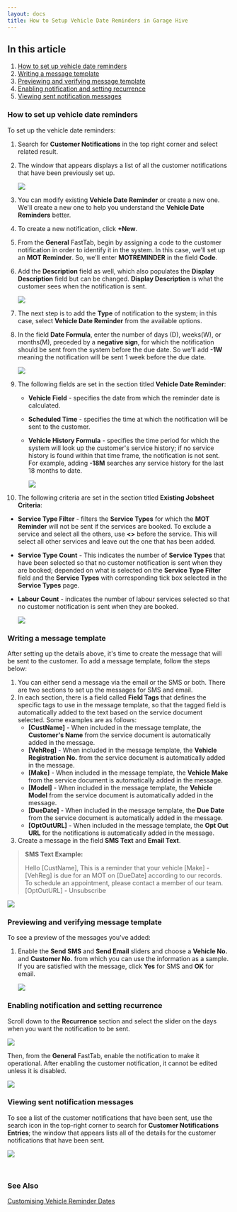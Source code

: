 ```yaml
---
layout: docs
title: How to Setup Vehicle Date Reminders in Garage Hive
---
```


## In this article
1. [How to set up vehicle date reminders](#how-to-set-up-vehicle-date-reminders)
2. [Writing a message template](#writing-a-message-template)
3. [Previewing and verifying message template](#previewing-and-verifying-message-template)
4. [Enabling notification and setting recurrence](#enabling-notification-and-setting-recurrence)
5. [Viewing sent notification messages](#viewing-sent-notification-messages)

### How to set up vehicle date reminders
To set up the vehicle date reminders:
1. Search for **Customer Notifications** in the top right corner and select related result.
2. The window that appears displays a list of all the customer notifications that have been previously set up.

   ![](media/garagehive-customer-notifications1-review.gif)

3. You can modify existing **Vehicle Date Reminder** or create a new one. We'll create a new one to help you understand the **Vehicle Date Reminders** better.
4. To create a new notification, click **+New**.
5. From the **General** FastTab, begin by assigning a code to the customer notification in order to identify it in the system. In this case, we'll set up an **MOT Reminder**. So, we'll enter **MOTREMINDER** in the field **Code**.
6. Add the **Description** field as well, which also populates the **Display Description** field but can be changed. **Display Description** is what the customer sees when the notification is sent.

   ![](media/garagehive-customer-notifications2-review.gif)

7. The next step is to add the **Type** of notification to the system; in this case, select **Vehicle Date Reminder** from the available options.
8. In the field **Date Formula**, enter the number of days (D), weeks(W), or months(M), preceded by a **negative sign**, for which the notification should be sent from the system before the due date. So we'll add **-1W** meaning the notification will be sent 1 week before the due date.

   ![](media/garagehive-customer-notifications3-review.gif)

9. The following fields are set in the section titled **Vehicle Date Reminder**:
   * **Vehicle Field** - specifies the date from which the reminder date is calculated.
   * **Scheduled Time** - specifies the time at which the notification will be sent to the customer.
   * **Vehicle History Formula** - specifies the time period for which the system will look up the customer's service history; if no service history is found within that time frame, the notification is not sent. For example, adding **-18M** searches any service history for the last 18 months to date.

      ![](media/garagehive-customer-notifications4-review.gif)

10. The following criteria are set in the section titled **Existing Jobsheet Criteria**: 
   * **Service Type Filter** - filters the **Service Types** for which the **MOT Reminder** will not be sent if the services are booked. To exclude a service and select all the others, use **<>** before the service. This will select all other services and leave out the one that has been added.
   * **Service Type Count** - This indicates the number of **Service Types** that have been selected so that no customer notification is sent when they are booked; depended on what is selected on the **Service Type Filter** field and the **Service Types** with corresponding tick box selected in the **Service Types** page.
   * **Labour Count** - indicates the number of labour services selected so that no customer notification is sent when they are booked.

      ![](media/garagehive-customer-notifications5-review.gif)

### Writing a message template
After setting up the details above, it's time to create the message that will be sent to the customer. To add a message template, follow the steps below:
1. You can either send a message via the email or the SMS or both. There are two sections to set up the messages for SMS and email.
2. In each section, there is a field called **Field Tags** that defines the specific tags to use in the message template, so that the tagged field is automatically added to the text based on the service document selected. Some examples are as follows:
   * **[CustName]** - When included in the message template, the **Customer's Name** from the service document is automatically added in the message.
   * **[VehReg]** - When included in the message template, the **Vehicle Registration No.** from the service document is automatically added in the message.
   * **[Make]** - When included in the message template, the **Vehicle Make** from the service document is automatically added in the message.
   * **[Model]** - When included in the message template, the **Vehicle Model** from the service document is automatically added in the message.
   * **[DueDate]** - When included in the message template, the **Due Date** from the service document is automatically added in the message.
   * **[OptOutURL]** - When included in the message template, the **Opt Out URL** for the notifications is automatically added in the message.
3. Create a message in the field **SMS Text** and **Email Text**.

> **SMS Text Example:**
>
> Hello [CustName], This is a reminder that your vehicle [Make] - [VehReg] is due for an MOT on [DueDate] according to our records.
> To schedule an appointment, please contact a member of our team. [OptOutURL] - Unsubscribe

   ![](media/garagehive-customer-notifications6-review.gif)

### Previewing and verifying message template
To see a preview of the messages you've added:
1. Enable the **Send SMS** and **Send Email** sliders and choose a **Vehicle No.** and **Customer No.** from which you can use the information as a sample. If you are satisfied with the message, click **Yes** for SMS and **OK** for email.

   ![](media/garagehive-customer-notifications7-review.gif)

### Enabling notification and setting recurrence
Scroll down to the **Recurrence** section and select the slider on the days when you want the notification to be sent.

   ![](media/garagehive-customer-notifications8-review.gif)

Then, from the **General** FastTab, enable the notification to make it operational. After enabling the customer notification, it cannot be edited unless it is disabled.

![](media/garagehive-customer-notifications9-review.gif)

### Viewing sent notification messages
To see a list of the customer notifications that have been sent, use the search icon in the top-right corner to search for **Customer Notifications Entries**; the window that appears lists all of the details for the customer notifications that have been sent.

![](media/garagehive-customer-notifications10-review.gif)


<br>

### **See Also**
[Customising Vehicle Reminder Dates](garagehive-customising-vehicle-reminder-dates.html)